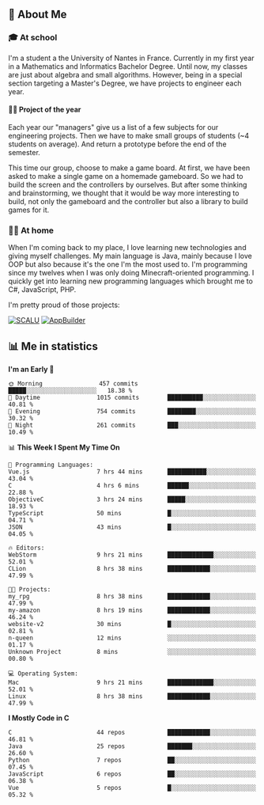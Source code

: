 ## 👀 About Me

### 🎓 At school

I'm a student a the University of Nantes in France. Currently in my first year in a Mathematics and Informatics Bachelor Degree. Until now, my classes are just about algebra and small algorithms. However, being in a special section targeting a Master's Degree, we have projects to engineer each year. 

#### 🔧🔬 Project of the year

Each year our "managers" give us a list of a few subjects for our engineering projects. Then we have to make small groups of students (~4 students on average). And return a prototype before the end of the semester.

This time our group, choose to make a game board. At first, we have been asked to make a single game on a homemade gameboard. So we had to build the screen and the controllers by ourselves. 
But after some thinking and brainstorming, we thought that it would be way more interesting to build, not only the gameboard and the controller but also a library to build games for it.

### 👨‍💻 At home

When I'm coming back to my place, I love learning new technologies and giving myself challenges. My main language is Java, mainly because I love OOP but also because it's the one I'm the most used to. I'm programming since my twelves when I was only doing Minecraft-oriented programming.  I quickly get into learning new programming languages which brought me to C#, JavaScript, PHP. 

I'm pretty proud of those projects:

[![SCALU](https://github-readme-stats.vercel.app/api/pin?username=renardfute&repo=SCALU)](https://github.com/renardfute/scalu)
[![AppBuilder](https://github-readme-stats.vercel.app/api/pin?username=pulsedev2&repo=AppBuilder)](https://github.com/pulsedev2/AppBuilder)

## 📊 Me in statistics
<!--START_SECTION:waka-->
**I'm an Early 🐤** 

```text
🌞 Morning                457 commits         █████░░░░░░░░░░░░░░░░░░░░   18.38 % 
🌆 Daytime                1015 commits        ██████████░░░░░░░░░░░░░░░   40.81 % 
🌃 Evening                754 commits         ████████░░░░░░░░░░░░░░░░░   30.32 % 
🌙 Night                  261 commits         ███░░░░░░░░░░░░░░░░░░░░░░   10.49 % 
```


📊 **This Week I Spent My Time On** 

```text
💬 Programming Languages: 
Vue.js                   7 hrs 44 mins       ███████████░░░░░░░░░░░░░░   43.04 % 
C                        4 hrs 6 mins        ██████░░░░░░░░░░░░░░░░░░░   22.88 % 
ObjectiveC               3 hrs 24 mins       █████░░░░░░░░░░░░░░░░░░░░   18.93 % 
TypeScript               50 mins             █░░░░░░░░░░░░░░░░░░░░░░░░   04.71 % 
JSON                     43 mins             █░░░░░░░░░░░░░░░░░░░░░░░░   04.05 % 

🔥 Editors: 
WebStorm                 9 hrs 21 mins       █████████████░░░░░░░░░░░░   52.01 % 
CLion                    8 hrs 38 mins       ████████████░░░░░░░░░░░░░   47.99 % 

🐱‍💻 Projects: 
my_rpg                   8 hrs 38 mins       ████████████░░░░░░░░░░░░░   47.99 % 
my-amazon                8 hrs 19 mins       ████████████░░░░░░░░░░░░░   46.24 % 
website-v2               30 mins             █░░░░░░░░░░░░░░░░░░░░░░░░   02.81 % 
n-queen                  12 mins             ░░░░░░░░░░░░░░░░░░░░░░░░░   01.17 % 
Unknown Project          8 mins              ░░░░░░░░░░░░░░░░░░░░░░░░░   00.80 % 

💻 Operating System: 
Mac                      9 hrs 21 mins       █████████████░░░░░░░░░░░░   52.01 % 
Linux                    8 hrs 38 mins       ████████████░░░░░░░░░░░░░   47.99 % 
```

**I Mostly Code in C** 

```text
C                        44 repos            ████████████░░░░░░░░░░░░░   46.81 % 
Java                     25 repos            ███████░░░░░░░░░░░░░░░░░░   26.60 % 
Python                   7 repos             ██░░░░░░░░░░░░░░░░░░░░░░░   07.45 % 
JavaScript               6 repos             ██░░░░░░░░░░░░░░░░░░░░░░░   06.38 % 
Vue                      5 repos             █░░░░░░░░░░░░░░░░░░░░░░░░   05.32 % 
```




<!--END_SECTION:waka-->
